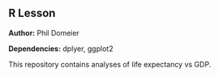 ## R Lesson

**Author:** Phil Domeier

**Dependencies:** dplyer, ggplot2

This repository contains analyses of life expectancy vs GDP. 
